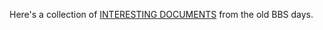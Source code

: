 Here's a collection of [INTERESTING DOCUMENTS](https://hack.org/mc/texts.html) from the old BBS days. 

